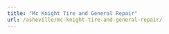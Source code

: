 ```yaml
---
title: "Mc Knight Tire and General Repair"
url: /asheville/mc-knight-tire-and-general-repair/
---
```

